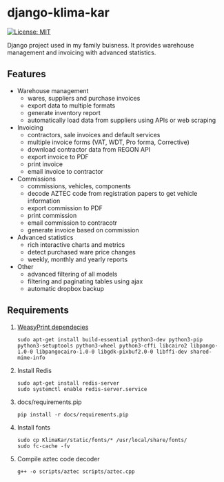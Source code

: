 # django-klima-kar
[![License: MIT](https://img.shields.io/badge/License-MIT-yellow.svg)](https://github.com/karpiq24/django-klima-kar/blob/master/LICENSE)

Django project used in my family buisness. It provides warehouse management and invoicing with advanced statistics.


## Features
- Warehouse management
  - wares, suppliers and purchase invoices
  - export data to multiple formats
  - generate inventory report
  - automatically load data from suppliers using APIs or web scraping
- Invoicing
  - contractors, sale invoices and default services
  - multiple invoice forms (VAT, WDT, Pro forma, Corrective)
  - download contractor data from REGON API
  - export invoice to PDF
  - print invoice
  - email invoice to contractor
- Commissions
  - commissions, vehicles, components
  - decode AZTEC code from registration papers to get vehicle information
  - export commission to PDF
  - print commission
  - email commission to contracotr
  - generate invoice based on commission
- Advanced statistics
  - rich interactive charts and metrics
  - detect purchased ware price changes
  - weekly, monthly and yearly reports
- Other
  - advanced filtering of all models
  - filtering and paginating tables using ajax
  - automatic dropbox backup

## Requirements
1. [WeasyPrint dependecies](https://weasyprint.readthedocs.io/en/latest/install.html)
    ```
    sudo apt-get install build-essential python3-dev python3-pip python3-setuptools python3-wheel python3-cffi libcairo2 libpango-1.0-0 libpangocairo-1.0-0 libgdk-pixbuf2.0-0 libffi-dev shared-mime-info
    ```
2. Install Redis
    ```
    sudo apt-get install redis-server
    sudo systemctl enable redis-server.service
    ```
3. docs/requirements.pip
   ```
   pip install -r docs/requirements.pip
   ```
4. Install fonts
   ```
   sudo cp KlimaKar/static/fonts/* /usr/local/share/fonts/
   sudo fc-cache -fv
   ```
5. Compile aztec code decoder
   ```
   g++ -o scripts/aztec scripts/aztec.cpp
   ```
